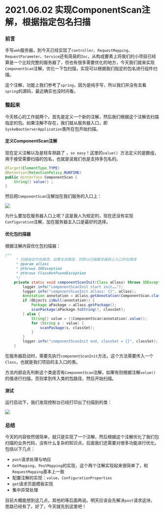 # 2021.06.02 实现ComponentScan注解，根据指定包名扫描

### 前言

手写`web`服务器，到今天已经实现了`controller`、`RequestMapping`、`RequestParameter`、`Service`还有简易的`Ioc`，从构成要素上将我们的小项目已经算是一个比较完整的服务器了，但也有很多需要优化的地方，今天我们就来实现`ComponentScan`注解，优化一下包扫描，实现可以根据我们指定的包名进行组件扫描。

这个注解，功能上我们参考了`spring`，因为是纯手写，所以我们并没有去看`spring`的源码，最近确实也没时间看。

### 整起来

今天核心的工作就两个，首先是定义一个新的注解，然后我们根据这个注解去扫描指定的包。如果注解不存在，我们就从服务器入口，即`SyskeBootServerApplication`类所在包开始扫描。

#### 定义ComponentScan注解

现在定义注解以及是轻车熟路了 ，`so easy`！这里的`value() `方法定义的是数组，用于接受需要扫描的包名，也就是说我们也是支持多包名的。

```java
@Target(ElementType.TYPE)
@Retention(RetentionPolicy.RUNTIME)
public @interface ComponentScan {
    String[] value() ;
}
```

然后把`ComponentScan`注解加在我们服务的入口上：

![](https://gitee.com/sysker/picBed/raw/master/images/20210603081039.png)

为什么要加在服务器入口上呢？这是我人为规定的，现在还没有实现`Configuration`注解，加在服务器主入口是最好的选择。

#### 优化包扫描器

根据注解内容优化包扫描器：

```java
/**
     * 扫描指定的包路径，如果无该路径，则默认扫描服务器核心入口所在路径
     * @param aClass
     * @throws IOException
     * @throws ClassNotFoundException
     */
    private static void componentScanInit(Class aClass) throws IOException, ClassNotFoundException {
        logger.info("componentScanInit start init……");
        logger.info("componentScanInit aClass: {}", aClass);
        Annotation annotation = aClass.getAnnotation(ComponentScan.class);
        if (Objects.isNull(annotation)) {
            Package aPackage = aClass.getPackage();
            scanPackage(aPackage.toString(), classSet);
        } else {
            String[] value = ((ComponentScan)annotation).value();
            for (String s : value) {
                scanPackage(s, classSet);
            }
        }
        logger.info("componentScanInit end, classSet = {}", classSet);
    }
```

在服务器启动时，需要先执行`componentScanInit`方法，这个方法需要传入一个`Class`，也就是我们项目的主入口的类。

方法内部会先判断这个类是否有`ComponentScan`注解，如果有则根据注解`value()`的值进行扫描，否则拿到传入类的包路径，然后开始扫描。

#### 测试

运行启动下，我们发现控制台已经打印出了扫描到的类：

![](https://gitee.com/sysker/picBed/raw/master/images/20210603082638.png)



### 总结

今天的内容依然很简单，就只是实现了一个注解，然后根据这个注解优化了我们包扫描的业务代码，没有什么复杂的知识点，后面我们还需要对很多功能进行优化，包括以下几点：

- `post`请求处理与响应
- `GetMapping`、`PostMapping`的实现，这个两个注解实现起来很简单了，和`RequestMapping`基本上一致
- 配置注解的实现：`value`、`ConfigurationProperties`
- `get`请求页面模板实现
- 集中异常处理

目前大概能想到这几点，其他的等后面再说。明天应该会先解决`post`请求这块，思路已经有了。好了，今天就先到这里吧！